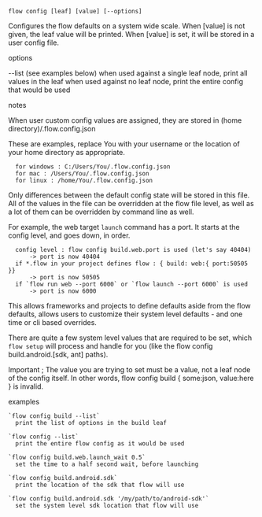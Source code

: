 `flow config [leaf] [value] [--options]`

Configures the flow defaults on a system wide scale.
When [value] is not given, the leaf value will be printed.
When [value] is set, it will be stored in a user config file.

options

  --list (see examples below)
    when used against a single leaf node, print all values in the leaf
    when used against no leaf node, print the entire config that would be used

notes

  When user custom config values are assigned, they are stored in (home directory)/.flow.config.json

  These are examples, replace You with your username or the location of your home directory as appropriate.

      for windows : C:/Users/You/.flow.config.json
      for mac : /Users/You/.flow.config.json
      for linux : /home/You/.flow.config.json

  Only differences between the default config state will be stored in this file.
  All of the values in the file can be overridden at the flow file level, as well as a lot of them can be overridden by command line as well.

  For example, the web target `launch` command has a port. It starts at the config level, and goes down, in order.

      config level : flow config build.web.port is used (let's say 40404)
          -> port is now 40404
      if *.flow in your project defines flow : { build: web:{ port:50505 }}
          -> port is now 50505
      if `flow run web --port 6000` or `flow launch --port 6000` is used
          -> port is now 6000

  This allows frameworks and projects to define defaults aside from the flow defaults, allows users to customize their system level defaults - and one time or cli based overrides.

  There are quite a few system level values that are required to be set, which `flow setup` will process and handle for you (like the flow config build.android.[sdk, ant] paths).

  Important ; The value you are trying to set must be a value, not a leaf node of the config itself.
    In other words, flow config build { some:json, value:here } is invalid.

examples

    `flow config build --list`
      print the list of options in the build leaf

    `flow config --list`
      print the entire flow config as it would be used

    `flow config build.web.launch_wait 0.5`
      set the time to a half second wait, before launching

    `flow config build.android.sdk`
      print the location of the sdk that flow will use

    `flow config build.android.sdk '/my/path/to/android-sdk'`
      set the system level sdk location that flow will use